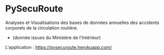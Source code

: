 # PySecuRoute
Analyses et Visualisations des bases de données annuelles des accidents corporels de la circulation routière.
* (donnée issues du Ministère de l'Intérieur)

L'application :
https://pysecuroute.herokuapp.com/
